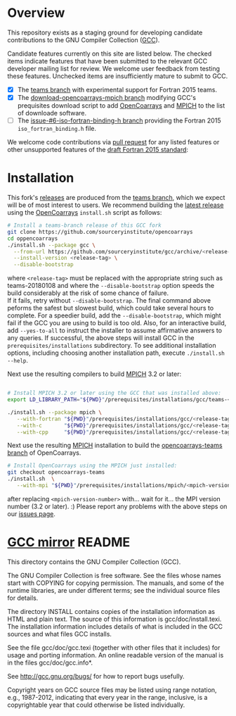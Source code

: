 Overview
========
This repository exists as a staging ground for developing candidate
contributions to the GNU Compiler Collection ([GCC]).

Candidate features currently on this site are listed below.  The checked items indicate features 
that have been submitted to the relevant GCC developer mailing list for review.  We welcome user 
feedback from testing these features.  Unchecked items are insufficiently mature to submit to GCC. 

- [X] The [teams branch] with experimental support for Fortran 2015 teams. 
- [X] The [download-opencoarrays-mpich branch] modifying GCC's prequisites download script
  to add [OpenCoarrays] and [MPICH] to the list of downloade software.
- [ ] The [issue-#6-iso-fortran-binding-h branch] providing the Fortran 2015 `iso_fortran_binding.h` file.

We welcome code contributions via [pull request] for any listed features or other unsupported
features of the [draft Fortran 2015 standard]:

Installation
============
This fork's [releases] are produced from the [teams branch], which we expect will be of 
most interest to users.   We recommend building the [latest release] using the [OpenCoarrays] 
`install.sh` script as follows:
```bash
# Install a teams-branch release of this GCC fork
git clone https://github.com/sourceryinstitute/opencoarrays
cd oppencoarrays
./install.sh --package gcc \
  --from-url https://github.com/sourceryinstitute/gcc/archive/<release-tag>.tar.gz \
  --install-version <release-tag> \
  --disable-bootstrap
```
where `<release-tag>` must be replaced with the appropriate string such as teams-20180108 and where 
the `--disable-bootstrap` option speeds the build considerably at the risk of some chance of failure.  
If it fails, retry without `--disable-bootstrap`.  The final
command above peforms the safest but slowest build, which could take several hours to complete.
For a speedier build, add the `--disable-bootstrap`, which might fail if the GCC you are using
to build is too old.  Also, for an interactive build, add `--yes-to-all` to instruct the
installer to assume affirmative answers to any queries. If successful, the above steps will 
install GCC in the `prerequisites/installations` subdirectory.  To see additional installation
options, including choosing another installation path, execute `./install.sh --help`.

Next use the resulting compilers to build [MPICH] 3.2 or later:
```bash

# Install MPICH 3.2 or later using the GCC that was installed above:
export LD_LIBRARY_PATH="${PWD}"/prerequisites/installations/gcc/teams-<release-tag>/lib64

./install.sh --package mpich \
   --with-fortran "${PWD}"/prerequisites/installations/gcc/<release-tag>/bin/gfortarn \
   --with-c       "${PWD}"/prerequisites/installations/gcc/<release-tag>/bin/gcc      \
   --with-cpp     "${PWD}"/prerequisites/installations/gcc/<release-tag>bin/g++

```

Next use the resulting [MPICH] installation to build the [opencoarrays-teams branch] of OpenCoarrays.  
```bash
# Install OpenCoarrays using the MPICH just installed:
git checkout opencoarrays-teams
./install.sh  \
   --with-mpi "${PWD}"/prerequisites/installations/mpich/<mpich-version-number>/
```
after replacing `<mpich-version-number>` with... wait for it... the MPI version number (3.2 or later). :) 
Please report any problems with the above steps on our [issues page].


[GCC mirror] README
===================

This directory contains the GNU Compiler Collection (GCC).

The GNU Compiler Collection is free software.  See the files whose
names start with COPYING for copying permission.  The manuals, and
some of the runtime libraries, are under different terms; see the
individual source files for details.

The directory INSTALL contains copies of the installation information
as HTML and plain text.  The source of this information is
gcc/doc/install.texi.  The installation information includes details
of what is included in the GCC sources and what files GCC installs.

See the file gcc/doc/gcc.texi (together with other files that it
includes) for usage and porting information.  An online readable
version of the manual is in the files gcc/doc/gcc.info*.

See http://gcc.gnu.org/bugs/ for how to report bugs usefully.

Copyright years on GCC source files may be listed using range
notation, e.g., 1987-2012, indicating that every year in the range,
inclusive, is a copyrightable year that could otherwise be listed
individually.

[GCC mirror]: https://github.com/gcc-mirror/gcc
[GCC]: https://gcc.gnu.org/gcc
[OpenCoarrays]: https://www.opendcoarrays.org
[MPICH]: https://www.mpich.org
[teams branch]: https://github.com/sourceryinstitute/gcc/tree/teams
[issue-#6-iso-fortran-binding-h branch]: https://github.com/sourceryinstitute/gcc/tree/issue-#6-iso-fortran-binding-h
[download-opencoarrays-mpich branch]: https://github.com/sourceryinstitute/gcc/tree/download-opencoarrays-mpich 
[releases]: https://github.com/sourceryinstitute/gcc/releases/
[issues page]: https://github.com/sourceryinstitute/gcc/issues/
[opencoarrays-teams branch]: https://github.com/sourceryinstitute/opencoarrays/tree/opencoarrays-teams
[pull request]: https://github.com/sourceryinstitute/gcc/pulls
[draft Fortran 2015 standard]: https://bit.ly/fortran-2015-draft
[latest release]: https://github.com/sourceryinstitute/gcc/releases/latest
